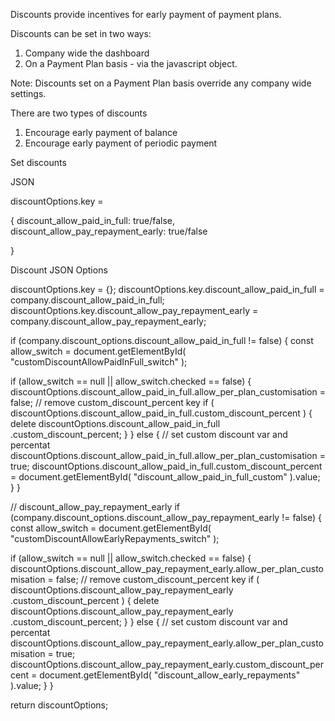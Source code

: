 Discounts provide incentives for early payment of payment plans.

Discounts can be set in two ways:

1. Company wide the dashboard
2. On a Payment Plan basis - via the javascript object.

Note: Discounts set on a Payment Plan basis override any company wide settings.

There are two types of discounts

1. Encourage early payment of balance
2. Encourage early payment of periodic payment

Set discounts

JSON

discountOptions.key =

{
  discount_allow_paid_in_full: true/false,
  discount_allow_pay_repayment_early: true/false  


}

Discount JSON Options

discountOptions.key = {};
discountOptions.key.discount_allow_paid_in_full =
  company.discount_allow_paid_in_full;
discountOptions.key.discount_allow_pay_repayment_early =
  company.discount_allow_pay_repayment_early;

if (company.discount_options.discount_allow_paid_in_full != false) {
  const allow_switch = document.getElementById(
    "customDiscountAllowPaidInFull_switch"
  );

  if (allow_switch == null || allow_switch.checked == false) {
    discountOptions.discount_allow_paid_in_full.allow_per_plan_customisation = false;
    // remove custom_discount_percent key
    if (
      discountOptions.discount_allow_paid_in_full.custom_discount_percent
    ) {
      delete discountOptions.discount_allow_paid_in_full
        .custom_discount_percent;
    }
  } else {
    // set custom discount var and percentat
    discountOptions.discount_allow_paid_in_full.allow_per_plan_customisation = true;
    discountOptions.discount_allow_paid_in_full.custom_discount_percent = document.getElementById(
      "discount_allow_paid_in_full_custom"
    ).value;
  }
}

// discount_allow_pay_repayment_early
if (company.discount_options.discount_allow_pay_repayment_early != false) {
  const allow_switch = document.getElementById(
    "customDiscountAllowEarlyRepayments_switch"
  );

  if (allow_switch == null || allow_switch.checked == false) {
    discountOptions.discount_allow_pay_repayment_early.allow_per_plan_customisation = false;
    // remove custom_discount_percent key
    if (
      discountOptions.discount_allow_pay_repayment_early
        .custom_discount_percent
    ) {
      delete discountOptions.discount_allow_pay_repayment_early
        .custom_discount_percent;
    }
  } else {
    // set custom discount var and percentat
    discountOptions.discount_allow_pay_repayment_early.allow_per_plan_customisation = true;
    discountOptions.discount_allow_pay_repayment_early.custom_discount_percent = document.getElementById(
      "discount_allow_early_repayments"
    ).value;
  }
}

return discountOptions;
